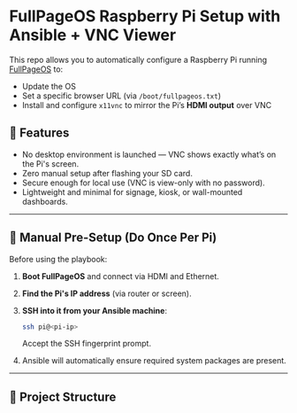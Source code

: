 # FullPageOS Raspberry Pi Setup with Ansible + VNC Viewer

This repo allows you to automatically configure a Raspberry Pi running [FullPageOS](https://github.com/guysoft/FullPageOS) to:
- Update the OS
- Set a specific browser URL (via `/boot/fullpageos.txt`)
- Install and configure `x11vnc` to mirror the Pi’s **HDMI output** over VNC

## 🚀 Features

- No desktop environment is launched — VNC shows exactly what’s on the Pi's screen.
- Zero manual setup after flashing your SD card.
- Secure enough for local use (VNC is view-only with no password).
- Lightweight and minimal for signage, kiosk, or wall-mounted dashboards.

---

## 🔧 Manual Pre-Setup (Do Once Per Pi)

Before using the playbook:

1. **Boot FullPageOS** and connect via HDMI and Ethernet.
2. **Find the Pi's IP address** (via router or screen).
3. **SSH into it from your Ansible machine**:

    ```bash
    ssh pi@<pi-ip>
    ```

    Accept the SSH fingerprint prompt.

4. Ansible will automatically ensure required system packages are present.

---

## 📁 Project Structure
